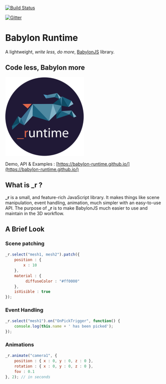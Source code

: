 [![Build Status](https://travis-ci.com/babylon-runtime/_r.svg?branch=master)](https://travis-ci.com/babylon-runtime/_r)

[![Gitter](https://badges.gitter.im/babylon-runtime/community.svg)](https://gitter.im/babylon-runtime/community?utm_source=badge&utm_medium=badge&utm_campaign=pr-badge)

# Babylon Runtime
A lightweight, *write less, do more*, [BabylonJS](https://www.babylonjs.com/) library.
## Code less, Babylon more

<img src="https://raw.githubusercontent.com/babylon-runtime/_r.assets/master/_runtime-logo/exports/_runtime-logo_circleWhite_512.png" alt="babylon runtime logo" width="250" >

Demo, API & Examples : [https://babylon-runtime.github.io/](https://babylon-runtime.github.io/)

## What is _r ?

**_r** is a small, and feature-rich JavaScript library. It makes things like scene manipulation, event handling, animation, much simpler with an easy-to-use API.
 The purpose of **_r** is to make BabylonJS much easier to use and maintain in the 3D workflow.

## A Brief Look

### Scene patching
```js
_r.select("mesh1, mesh2").patch({
    position : {
        x : 10
    },
    material : {
         diffuseColor : "#ff0000"
    },
    isVisible : true
});
```
### Event Handling
```js
_r.select("mesh1").on("OnPickTrigger", function() {
    console.log(this.name + ' has been picked');
});
```
### Animations
```js
_r.animate("camera1", {
    position : { x : 0, y : 0, z : 0 },
    rotation : { x : 0, y : 0, z : 0 },
    fov : 0.1
}, 2); // in seconds
```
 ##